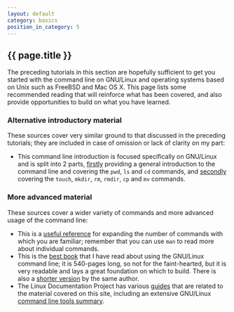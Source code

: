 ```yaml
---
layout: default
category: basics
position_in_category: 5
---
```

## {{ page.title }}

The preceding tutorials in this section are hopefully sufficient to get you
started with the command line on GNU/Linux and operating systems based on Unix
such as FreeBSD and Mac OS X.  This page lists some recommended reading that
will reinforce what has been covered, and also provide opportunities to
build on what you have learned.

### Alternative introductory material

These sources cover very similar ground to that discussed in the preceding
tutorials; they are included in case of omission or lack of clarity on my part:
- This command line introduction is focused specifically on GNU/Linux and is
  split into 2 parts,
  [firstly](http://www.linfo.org/command_line_lesson_1.html) providing a
  general introduction to the command line and covering the `pwd`, `ls` and
  `cd` commands, and
  [secondly](http://www.linfo.org/command_line_lesson_2.html) covering the
  `touch`, `mkdir`, `rm`, `rmdir`, `cp` and `mv` commands.

### More advanced material

These sources cover a wider variety of commands and more advanced usage of the
command line:
- This is a [useful reference](http://www.linfo.org/command_index.html) for
  expanding the number of commands with which you are familiar; remember that
  you can use `man` to read more about individual commands.
- This is the [best book](http://linuxcommand.org/tlcl.php) that I have read
  about using the GNU/Linux command line; it is 540-pages long, so not for the
  faint-hearted, but it is very readable and lays a great foundation on which
  to build.  There is also a [shorter
  version](http://linuxcommand.org/lc3_learning_the_shell.php) by the same
  author.
- The Linux Documentation Project has various
  [guides](http://tldp.org/guides.html) that are related to the material
  covered on this site, including an extensive GNU/Linux [command line tools
  summary](http://tldp.org/LDP/GNU-Linux-Tools-Summary/html/GNU-Linux-Tools-Summary.html).

